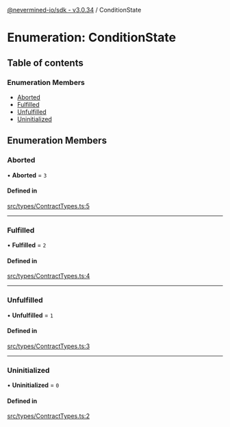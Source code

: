 [@nevermined-io/sdk - v3.0.34](../code-reference.md) / ConditionState

# Enumeration: ConditionState

## Table of contents

### Enumeration Members

- [Aborted](ConditionState.md#aborted)
- [Fulfilled](ConditionState.md#fulfilled)
- [Unfulfilled](ConditionState.md#unfulfilled)
- [Uninitialized](ConditionState.md#uninitialized)

## Enumeration Members

### Aborted

• **Aborted** = `3`

#### Defined in

[src/types/ContractTypes.ts:5](https://github.com/nevermined-io/sdk-js/blob/839427fa63429fae29c0c8e30540bd2ad8e19f29/src/types/ContractTypes.ts#L5)

---

### Fulfilled

• **Fulfilled** = `2`

#### Defined in

[src/types/ContractTypes.ts:4](https://github.com/nevermined-io/sdk-js/blob/839427fa63429fae29c0c8e30540bd2ad8e19f29/src/types/ContractTypes.ts#L4)

---

### Unfulfilled

• **Unfulfilled** = `1`

#### Defined in

[src/types/ContractTypes.ts:3](https://github.com/nevermined-io/sdk-js/blob/839427fa63429fae29c0c8e30540bd2ad8e19f29/src/types/ContractTypes.ts#L3)

---

### Uninitialized

• **Uninitialized** = `0`

#### Defined in

[src/types/ContractTypes.ts:2](https://github.com/nevermined-io/sdk-js/blob/839427fa63429fae29c0c8e30540bd2ad8e19f29/src/types/ContractTypes.ts#L2)
